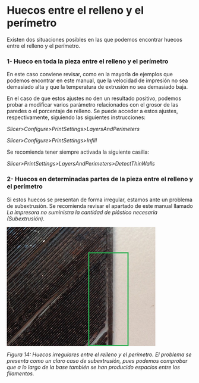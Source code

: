 # Huecos entre el relleno y el perímetro

Existen dos situaciones posibles en las que podemos encontrar huecos entre el relleno y el perímetro. 


### 1- Hueco en toda la pieza entre el relleno y el perímetro

En este caso conviene revisar, como en la mayoría de ejemplos que podemos encontrar en este manual, que la velocidad de impresión no sea demasiado alta y que la temperatura de extrusión no sea demasiado baja.

En el caso de que estos ajustes no den un resultado positivo, podemos probar a modificar varios parámetro relacionados con el grosor de las paredes o el porcentaje de relleno. Se puede acceder a estos ajustes, respectivamente, siguiendo las siguientes instrucciones:

*Slicer>Configure>PrintSettings>LayersAndPerimeters*

*Slicer>Configure>PrintSettings>Infill*

Se recomienda tener siempre activada la siguiente casilla:

*Slicer>PrintSettings>LayersAndPerimeters>DetectThinWalls*

### 2- Huecos en determinadas partes de la pieza entre el relleno y el perímetro

Si estos huecos se presentan de forma irregular, estamos ante un problema de subextrusión. Se recomienda revisar el apartado de este manual llamado *La impresora no suministra la cantidad de plástico necesaria (Subextrusión)*.

<img src="Sub.jpg" alt="sub" height="320" width="400" align="middle">

*Figura 14: Huecos irregulares entre el relleno y el perímetro. El problema se presenta como un claro caso de subextrusión, pues podemos comprobar que a lo largo de la base también se han producido espacios entre los filamentos.*

